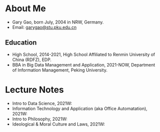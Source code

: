 # About Me
* Gary Gao, born July, 2004 in NRW, Germany.
* Email: garygao@stu.pku.edu.cn
## Education
* High School, 2014-2021, High School Affiliated to Renmin University of China (RDFZ), EDP.
* BBA in Big Data Management and Application, 2021-NOW, Department of Information Management, Peking University.
# Lecture Notes
* Intro to Data Science, 2021W: 
* Information Technology and Application (aka Office Automatation), 2021W: 
* Intro to Philosophy, 2021W:
* Ideological & Moral Culture and Laws, 2021W: 
